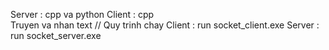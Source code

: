 Server : cpp va python 
Client : cpp   
Truyen va nhan text
// Quy trinh chay
Client : run socket_client.exe
Server : run socket_server.exe
